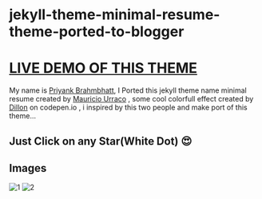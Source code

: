 # jekyll-theme-minimal-resume-theme-ported-to-blogger
# [LIVE DEMO OF THIS THEME](https://phoenix24x.blogspot.com/)
My name is [Priyank Brahmbhatt](https://www.priyankbrahmbhatt.com), I Ported this jekyll theme name  minimal resume created by [Mauricio Urraco](https://github.com/murraco/jekyll-theme-minimal-resume) , some cool colorfull effect created by [Dillon](https://codepen.io/Dillo/) on codepen.io , i  inspired by this two people and make port of this theme...

## Just Click on any Star(White Dot) 😍
 
## Images
![1](https://user-images.githubusercontent.com/7280882/109388116-28ccd800-792b-11eb-9248-099dde7932ba.png)
![2](https://user-images.githubusercontent.com/7280882/109388120-2ff3e600-792b-11eb-83c3-1dc27e4f1c81.png)
